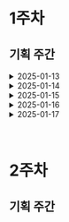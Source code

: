 # 1주차

## 기획 주간

<details>
<summary>2025-01-13</summary>

### 📘 학습한 내용

- Three.js 설치 방법(NPM 및 CDN 사용법)
- Three.js의 핵심 구성 및 요소 이해
  - 장면 : scene, 3D 장면의 기본 컨테이너.
  - 객체 : mesh, 장면에 배치되는 3D 객체(기하학적 형태 + 재질).
  - 카메라 : camera, 3D 장면을 보는 시점.
  - 렌더러 : renderer, HTML의 Canvas 요소에 3D 장면을 렌더링.
  - WebGL : 웹 브라우저에서 플러그인 없이 3D 그래픽을 구현할 수 있도록 도와주는 javascript API.

---

### 🛠️ 오늘 한 작업

- 아동 학습 페이지 프로토타입 제작
  - 자폐성 장애 아동을 위한 학습 페이지를 Three.js를 사용하여 3D로 구현
  - 메인 페이지를 피그마를 사용하여 홈페이지 초안 구현
- 자폐성 장애 아동 관련 협회 및 센터 조사
  - 국내 주요 자폐성 장애 지원 기괌 및 협회 목록 작성

---

### 📝 추가 메모

- 아동 챗봇 관련 추가 자료조사 필요
</details>

<details>
<summary>2025-01-14</summary>

### 📘 학습한 내용

- Figma 스크롤의 구성
- 스크롤은 컨테이너의 크기와 콘텐츠의 크기롤 구성되어있다.
- 스크롤은 콘텐츠가 담고 있는 컨테이너(프레임)의 크기보다 안에 담겨 있는 콘텐츠의 크기가 더 클때 실행이 가능하다.
- 스크롤의 종료는 prototype으로 확인이 가능하다.

```
스크롤의 종류
  - Horizontal(가로)
  - vertical(세로)
  - Horizontal and Vertical(가로 세로 모두)
```

## ![alt text](image/image.png)

### 🛠️ 오늘 한 작업

- 피그마를 활용하여 화면설계서 초안 작성
  - 학부모 및 상담사의 데이터 분석 페이지 구성
    - 일별 영상 데이터
    - 아동 학습 분석 차트
  - 아동 페이지 전체 구성
    - 게임형 학습 인터페이스 설계
    - 보상 시스템(카드) 구현 화면
  - 학부모, 상담사 메인페이지 구성
- 자폐성 장애 아동 관련 협회 및 센터 조사
  - 공공데이터를 활용하여 전국에 아동 자폐 스펙트럼 관련 치료 협회 조사
  - 치료 기관 리스트 작성
- 자폐성 장애 아동 영상데이터 자료 조사
  - 상호작용 및 영상 표현 관련 영상

---

### 📝 추가 메모

- 이번주에 배운 피그마와 three.js를 활용하여 화면설계도 구성 완수하기
  - 아동 페이지 : three.js 활용
- 치료 기관 리스트에 보낼 자문 초안 작성하기
  - 자문 요청 목적 및 범위 정리
  - 필요한 데이터 항목 리스트 작성
  - 아동 치료 관련 전문적 조언 요청 사항 정리
  </details>

<details>
<summary>2025-01-15</summary>

### 📘 학습한 내용

#### 피그마 프로토타입

- 피그마 프로토타입은 디자이너가 설계한 화면을 실제로 작동하는 것처럼 시뮬레이션할 수 있는 기능.
- 이를 통해 화면 간의 연결을 설정하고, 사용자가 버튼을 클릭하거나 특정 동작을 했을 때 어떤 화면으로 이동하는지를 시각적으로 표현
- 프로토타입을 사용하면 사용자 흐름을 테스트하고, 디자인이 사용자 경험(UX)에 적합한지 미리 확인

---

#### 주요 기능

1. **화면 간 이동 구현**

   - 클릭 가능한 링크를 통해 화면 간 이동 경로 설정
   - 사용자 흐름을 시뮬레이션 가능

2. **실시간 협업**

   - 디자이너와 개발자 간 실시간 작업 공유 및 협업

3. **프로토타입 제작의 중요성**
   - 사용자 경험(UX) 테스트
   - 빠른 피드백 및 수정 가능
   - 개발 전 디자인 검증

---

![alt text](image/0115.png)

#### 피그마에서 프로토타입 제작 방법

1. 화면을 디자인한 후, 연결 도구를 사용해 화면 간 이동 경로를 설정
2. 애니메이션 효과(예: 슬라이드, 페이드)를 추가
3. 미리보기 기능을 활용하거나 공유 링크를 생성해 팀원과 작업을 검토

---

### 🛠️ 오늘 한 작업

#### 화면설계도, 정보구조도 수정 및 구체화

#### **대표적인 수정**

1. **전반적인 데이터 구조 변경**

   - 비밀번호 변경 및 찾기 기능에 회원 유형 선택 옵션 추가
   - 카드 페이지와 수토리 페이지 구성 방식 수정
   - 학습 페이지 하위에 **카드리스트**와 **복습 모드** 추가
   - 상담사의 예약 기능(CRUD) 수정 및 예약 관리 기능 강화

2. **질문 게시판 분류 및 추가**

   - 게시판 사용성을 개선하기 위해 **공지사항**, **FAQ**, **질문/상담** 세 가지 분류를 추가 설계
   - 질문 주제별 분류 및 검색 기능 설계
   - 전문가 답변 기능 유지 및 사용자 편의성 개선

3. **게임 내 화상 연결 화면 설계**
   - 게임 화면 실시간 공유 기능 설계
   - 상담사 입장 루트를 간소화하고 사용자 흐름 최적화
   - 화상 연결 중 텍스트 채팅 기능 추가

---

### 📝 추가 메모

- 디자인 조사가 필요
  - 사용자 UI, UX 설계의 최신 트렌드를 반영하기 위해 추가적인 디자인 조사가 필요
- 협업 중 느낀 점
  - 디자인 디테일을 먼저 논의할지, 전체적인 구조를 먼저 개발할지에 대한 접근 방식이 달랐음
  - 우선순위와 작업 방식을 미리 논의해 합의를 이루는 것이 중요하다는 것을 느낌
    - 각자 선호하는 작업 방식을 고수할 때 발생할 수 있는 갈등을 예방하기 위해, 프로젝트 시작 전에 전체적인 흐름과 우선순위를 명확히 정리하는 것이 중요하다는 것을 깨달음

</details>

<details>
<summary>2025-01-16</summary>

### 🛠️ 오늘 한 작업

1. 학부모, 상담사 메인페이지, 아이 데이터 페이지 수정

- 기존 레이아웃 및 UI 개선
- 주요 정보 표시 방식 최적화

2. 챗봇 기능 페이지 추가

- 질문 응답 기능 설계
- 기본 대화 흐름 구조 작성

3. 게임 스토리 확정

- 아이의 관심과 상호작용을 끌어내기 위한 스토리 설계
- 레벨 구조 개발

4. 수정된 화면설계서를 보고 정보구조도 수정

- 추가된 페이지에 대한 데이터 흐름 수정
  ![alt text](image/0116_1.png)
  ![alt text](image/0116_2.png)![alt text](image/0116_3.png)
  ![alt text](image/0116_4.png)

---

### 📝 추가 메모

- 프로토타입 + 디자인 하기

  - 전체 UI/UX 시뮬레이션 테스트
  - 컬러 팔레트와 주요 컴포넌트 스타일링 확정하기

- 기획 초안 과정에서 세심하게 점검하지 못해 작업을 몇 차례 반복하는 일이 있었습니다. 이를 계기로 처음부터 더 철저히 준비하는 자세의 중요성을 느꼈습니다.

</details>

<details>
<summary>2025-01-17</summary>

### 🛠️ 오늘 한 작업

1. 메인 페이지 디자인

- color drop을 참고하여 사용자 친화적인 인터페이스와 색상 조화를 고려한 디자인 완성

2. 로고 디자인

- 서비스의 핵심 메세지와 팀 이름에 어울리는 로고 컨셉을 구체화

3. 게임 카드 디자인

- 아이들이 흥미를 느끼고 학습 목표가 시각적으로 강조하는 디자인 시도하였으나, 추후 개선이 필요.

4. 게임 스토리에 들어갈 디자인 요소들 선정하기

- 게임 스토리의 주인공을 비롯한 등장인물, 배경, 소풍 등 주요요소와 백엔드에서 관리해야할 데이터 목록 정리

### 📝 추가 메모

- 2주차 할 일 목록

  - 프론트앤드 디자인
  - 라이브러리 정하기

- 홈페이지를 비롯한 여러 디자인 요소를 고려하는 작업이 어려웠지만, 서비스의 완성도를 높이기 위해서는 중요한 단계임을 느낌
  </details>

&nbsp;
&nbsp;

# 2주차

## 기획 주간
